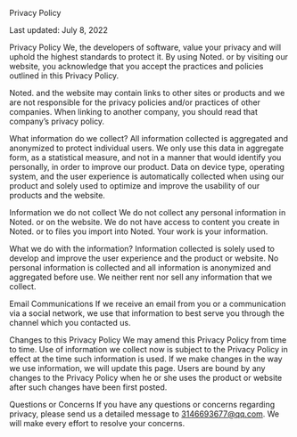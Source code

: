 Privacy Policy

Last updated: July 8, 2022

Privacy Policy
We, the developers of software, value your privacy and will uphold the highest standards to protect it. By using Noted. or by visiting our website, you acknowledge that you accept the practices and policies outlined in this Privacy Policy.

Noted. and the website may contain links to other sites or products and we are not responsible for the privacy policies and/or practices of other companies. When linking to another company, you should read that company’s privacy policy.

What information do we collect?
All information collected is aggregated and anonymized to protect individual users. We only use this data in aggregate form, as a statistical measure, and not in a manner that would identify you personally, in order to improve our product. Data on device type, operating system, and the user experience is automatically collected when using our product and solely used to optimize and improve the usability of our products and the website.

Information we do not collect
We do not collect any personal information in Noted. or on the website. We do not have access to content you create in Noted. or to files you import into Noted. Your work is your information.

What we do with the information?
Information collected is solely used to develop and improve the user experience and the product or website. No personal information is collected and all information is anonymized and aggregated before use. We neither rent nor sell any information that we collect.

Email Communications
If we receive an email from you or a communication via a social network, we use that information to best serve you through the channel which you contacted us.

Changes to this Privacy Policy
We may amend this Privacy Policy from time to time. Use of information we collect now is subject to the Privacy Policy in effect at the time such information is used. If we make changes in the way we use information, we will update this page. Users are bound by any changes to the Privacy Policy when he or she uses the product or website after such changes have been first posted.

Questions or Concerns
If you have any questions or concerns regarding privacy, please send us a detailed message to 3146693677@qq.com. We will make every effort to resolve your concerns.

